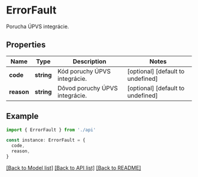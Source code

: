 # ErrorFault

Porucha ÚPVS integrácie.

## Properties

| Name       | Type       | Description                    | Notes                             |
| ---------- | ---------- | ------------------------------ | --------------------------------- |
| **code**   | **string** | Kód poruchy ÚPVS integrácie.   | [optional] [default to undefined] |
| **reason** | **string** | Dôvod poruchy ÚPVS integrácie. | [optional] [default to undefined] |

## Example

```typescript
import { ErrorFault } from './api'

const instance: ErrorFault = {
  code,
  reason,
}
```

[[Back to Model list]](../README.md#documentation-for-models) [[Back to API list]](../README.md#documentation-for-api-endpoints) [[Back to README]](../README.md)
